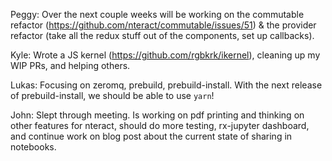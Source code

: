 Peggy: Over the next couple weeks will be working on the commutable refactor (https://github.com/nteract/commutable/issues/51) & the provider refactor (take all the redux stuff out of the components, set up callbacks).

Kyle: Wrote a JS kernel (https://github.com/rgbkrk/ikernel), cleaning up my WIP PRs, and helping others.

Lukas: Focusing on zeromq, prebuild, prebuild-install. With the next release of prebuild-install, we should be able to use `yarn`!

John: Slept through meeting. Is working on pdf printing and thinking on other features for nteract, should do more testing, rx-jupyter dashboard, and continue work on blog post about the current state of sharing in notebooks.
